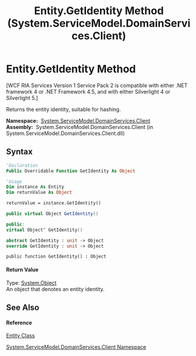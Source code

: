 ﻿---
title: Entity.GetIdentity Method  (System.ServiceModel.DomainServices.Client)
TOCTitle: GetIdentity Method
ms:assetid: M:System.ServiceModel.DomainServices.Client.Entity.GetIdentity
ms:mtpsurl: https://msdn.microsoft.com/en-us/library/system.servicemodel.domainservices.client.entity.getidentity(v=VS.91)
ms:contentKeyID: 28755798
ms.date: 01/27/2012
mtps_version: v=VS.91
f1_keywords:
- System.ServiceModel.DomainServices.Client.Entity.GetIdentity
dev_langs:
- CSharp
- JScript
- VB
- FSharp
- c++
api_location:
- System.ServiceModel.DomainServices.Client.dll
api_name:
- System.ServiceModel.DomainServices.Client.Entity.GetIdentity
api_type:
- Managed
topic_type:
- apiref
- kbSyntax
product_family_name: VS
ROBOTS: INDEX,FOLLOW
---

# Entity.GetIdentity Method

\[WCF RIA Services Version 1 Service Pack 2 is compatible with either .NET framework 4 or .NET Framework 4.5, and with either Silverlight 4 or Silverlight 5.\]

Returns the entity identity, suitable for hashing.

**Namespace:**  [System.ServiceModel.DomainServices.Client](ff422479\(v=vs.91\).md)  
**Assembly:**  System.ServiceModel.DomainServices.Client (in System.ServiceModel.DomainServices.Client.dll)

## Syntax

``` vb
'Declaration
Public Overridable Function GetIdentity As Object
```

``` vb
'Usage
Dim instance As Entity
Dim returnValue As Object

returnValue = instance.GetIdentity()
```

``` csharp
public virtual Object GetIdentity()
```

``` c++
public:
virtual Object^ GetIdentity()
```

``` fsharp
abstract GetIdentity : unit -> Object 
override GetIdentity : unit -> Object 
```

``` jscript
public function GetIdentity() : Object
```

#### Return Value

Type: [System.Object](https://msdn.microsoft.com/en-us/library/e5kfa45b)  
An object that denotes an entity identity.  

## See Also

#### Reference

[Entity Class](ff422907\(v=vs.91\).md)

[System.ServiceModel.DomainServices.Client Namespace](ff422479\(v=vs.91\).md)

